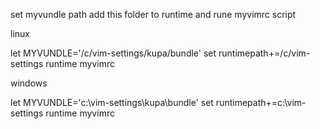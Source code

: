 set myvundle path
add this folder to runtime and rune myvimrc script

linux 

let MYVUNDLE='/c/vim-settings/kupa/bundle'
set runtimepath+=/c/vim-settings
runtime myvimrc

windows

let MYVUNDLE='c:\vim-settings\kupa\bundle'
set runtimepath+=c:\vim-settings
runtime myvimrc 
